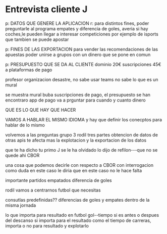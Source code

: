 # Entrevista cliente J

p: DATOS QUE GENERE LA APLICACION
r: para distintos fines, poder preguntarle al programa empates y diferencia de goles,
averia si hay coches,le pueden llegar a interesar competiciones por ejemplo de isports que tambien se puede apostar

p: FINES DE LAS EXPORTACION
para vender las recomendaciones de las apuestas
poder unirse a grupos con un dinero que se pone en comun

p: PRESUPUESTO QUE SE DA AL CLIENTE
dominio 20€
suscripciones 45€ a plataformas de pago 

profesor
organizacion desastre, no sabe usar teams no sabe lo que es un mural

se muestra mural
buba
suscripciones de pago, el presupuesto
se han encontraro app de pago 
va a prguntar para cuando y cuanto dinero

QUE ES LO QUE HAY QUE HACER

VAMOS A HABLAR EL MISMO IDIOMA y hay que definir los conecptos para hablar de lo mismo

volvemos a las preguntas
grupo 3
rodil
tres partes
obtencion de datos de otras apis
    te afecta mas la explotacion y la exportacion de los datos

que te ha dicho tu primo
J
se le ha olvidado
lo dijo de refilon---que no se quede ahi CBOR

una cosa que podemos decirle con respecto a CBOR
con interrogacion como duda
en este caso le diria que en este caso no le hace falta

importante
partidos empatados
diferencia de goles

rodil
vamos a centrarnos
futbol que necesitas

consutlas predefinidas??
diferencias de goles y empates
dentro de la misma jornada

lo que importa para resultado en futbol
gol--tiempo si es antes o despues del descanso
si importa para el resultado
como el tiempo de carreras, importa o no para resultado y explotarlo




